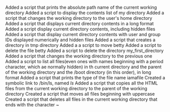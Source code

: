 Added a script that prints the absolute path name of the current working directory
Added a script to display the contents list of my directory
Added a script that changes the working directory to the user's home directory
Added a script that displays current directory contents in a long format
Added a script display current directory contents, including hidden files
Added a script that display current directory contents with user and group IDs displayed numerically and hidden files
Added a script that creates a directory in tmp directory
Added a a script to move betty
Added a script to delete the file betty
Added a script to delete the directory my_first_directory
Added a script that changes the working directory to the previous one
Added a script to list all files(even ones with names beginning with a period character, which ae normally hidden) in th current directory and the parent of the working directory and the /boot directory (in this order), in long format
Added a script that prints the type of the file name iamafile
Created a symbolic link to /bin/ls, named _ls_
Added a script that copies all the HTML files from the current working directory to the parent of the working directory
Created a script that moves all files beginning with uppercase
Created a script that deletes all files in the current working directory that ends with the character ~

